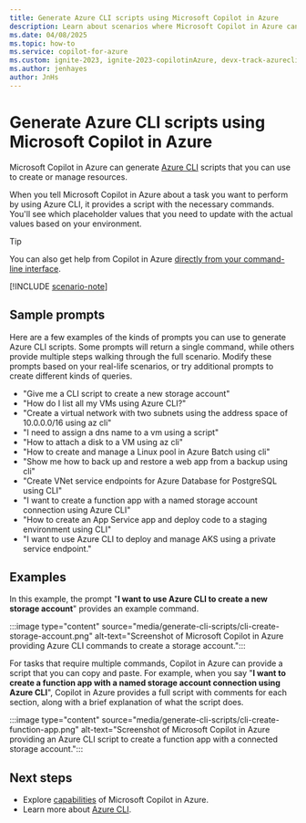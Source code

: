 ```yaml
---
title: Generate Azure CLI scripts using Microsoft Copilot in Azure
description: Learn about scenarios where Microsoft Copilot in Azure can generate Azure CLI scripts for you to customize and use.
ms.date: 04/08/2025
ms.topic: how-to
ms.service: copilot-for-azure
ms.custom: ignite-2023, ignite-2023-copilotinAzure, devx-track-azurecli, build-2024
ms.author: jenhayes
author: JnHs
---
```


# Generate Azure CLI scripts using Microsoft Copilot in Azure

Microsoft Copilot in Azure can generate [Azure CLI](/cli/azure/) scripts that you can use to create or manage resources.

When you tell Microsoft Copilot in Azure about a task you want to perform by using Azure CLI, it provides a script with the necessary commands. You'll see which placeholder values that you need to update with the actual values based on your environment.

> [!TIP]
> You can also get help from Copilot in Azure [directly from your command-line interface](ai-shell-overview.md).

[!INCLUDE [scenario-note](includes/scenario-note.md)]

## Sample prompts

Here are a few examples of the kinds of prompts you can use to generate Azure CLI scripts. Some prompts will return a single command, while others provide multiple steps walking through the full scenario. Modify these prompts based on your real-life scenarios, or try additional prompts to create different kinds of queries.

- "Give me a CLI script to create a new storage account"
- "How do I list all my VMs using Azure CLI?"
- "Create a virtual network with two subnets using the address space of 10.0.0.0/16 using az cli"
- "I need to assign a dns name to a vm using a script"
- "How to attach a disk to a VM using az cli"
- "How to create and manage a Linux pool in Azure Batch using cli"
- "Show me how to back up and restore a web app from a backup using cli"
- "Create VNet service endpoints for Azure Database for PostgreSQL using CLI"
- "I want to create a function app with a named storage account connection using Azure CLI"
- "How to create an App Service app and deploy code to a staging environment using CLI"
- "I want to use Azure CLI to deploy and manage AKS using a private service endpoint."

## Examples

In this example, the prompt "**I want to use Azure CLI to create a new storage account**" provides an example command.

:::image type="content" source="media/generate-cli-scripts/cli-create-storage-account.png" alt-text="Screenshot of Microsoft Copilot in Azure providing Azure CLI commands to create a storage account.":::

For tasks that require multiple commands, Copilot in Azure can provide a script that you can copy and paste. For example, when you say "**I want to create a function app with a named storage account connection using Azure CLI**", Copilot in Azure provides a full script with comments for each section, along with a brief explanation of what the script does.

:::image type="content" source="media/generate-cli-scripts/cli-create-function-app.png" alt-text="Screenshot of Microsoft Copilot in Azure providing an Azure CLI script to create a function app with a connected storage account.":::

## Next steps

- Explore [capabilities](capabilities.md) of Microsoft Copilot in Azure.
- Learn more about [Azure CLI](/azure/cli).
